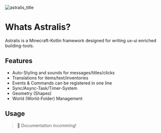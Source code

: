 ![astralis_title](https://github.com/user-attachments/assets/b3f75db7-9f9d-46e2-a991-c9683852b027)

# Whats Astralis?

Astralis is a Minecraft-Kotlin framework designed for writing ux-ui enriched building-tools.

## Features
 - Auto-Styling and sounds for messages/titles/clicks
 - Translations for items/text/inventories
 - Events & Commands can be registered in one line
 - Sync/Async-Task/Timer-System
 - Geometry (Shapes)
 - World (World-Folder) Management

## Usage

> 📝 Documentation incomming!
